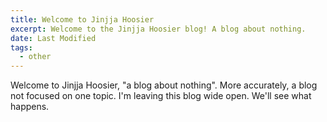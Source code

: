 ```yaml
---
title: Welcome to Jinjja Hoosier
excerpt: Welcome to the Jinjja Hoosier blog! A blog about nothing.
date: Last Modified
tags:
  - other
---
```


Welcome to Jinjja Hoosier, "a blog about nothing". More accurately, a blog not focused on one topic. I'm leaving this blog wide open. We'll see what happens.